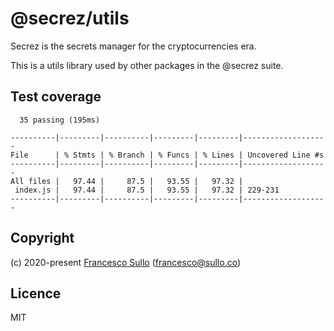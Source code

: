 # @secrez/utils

Secrez is the secrets manager for the cryptocurrencies era.

This is a utils library used by other packages in the @secrez suite.


## Test coverage

```
  35 passing (195ms)

----------|---------|----------|---------|---------|-------------------
File      | % Stmts | % Branch | % Funcs | % Lines | Uncovered Line #s 
----------|---------|----------|---------|---------|-------------------
All files |   97.44 |     87.5 |   93.55 |   97.32 |                   
 index.js |   97.44 |     87.5 |   93.55 |   97.32 | 229-231           
----------|---------|----------|---------|---------|-------------------

```

## Copyright

(c) 2020-present [Francesco Sullo](https://francesco.sullo.co) (<francesco@sullo.co>)

## Licence

MIT
